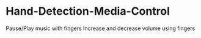 # Hand-Detection-Media-Control

Pause/Play music with fingers
Increase and decrease volume using fingers
